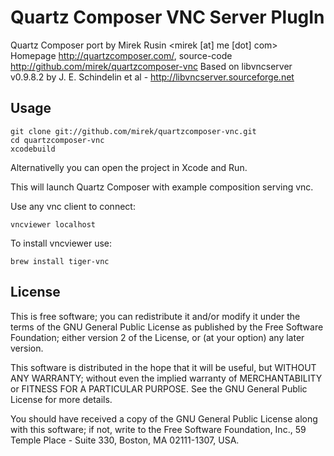 # Quartz Composer VNC Server PlugIn

Quartz Composer port by Mirek Rusin <mirek [at] me [dot] com>
Homepage http://quartzcomposer.com/, source-code http://github.com/mirek/quartzcomposer-vnc
Based on libvncserver v0.9.8.2 by J. E. Schindelin et al - http://libvncserver.sourceforge.net

## Usage

    git clone git://github.com/mirek/quartzcomposer-vnc.git
    cd quartzcomposer-vnc
    xcodebuild

Alternativelly you can open the project in Xcode and Run.

This will launch Quartz Composer with example composition serving vnc.
    
Use any vnc client to connect:

    vncviewer localhost

To install vncviewer use:

    brew install tiger-vnc

## License

This is free software; you can redistribute it and/or modify
it under the terms of the GNU General Public License as published by
the Free Software Foundation; either version 2 of the License, or
(at your option) any later version.

This software is distributed in the hope that it will be useful,
but WITHOUT ANY WARRANTY; without even the implied warranty of
MERCHANTABILITY or FITNESS FOR A PARTICULAR PURPOSE.  See the
GNU General Public License for more details.

You should have received a copy of the GNU General Public License
along with this software; if not, write to the Free Software
Foundation, Inc., 59 Temple Place - Suite 330, Boston, MA  02111-1307,
USA.